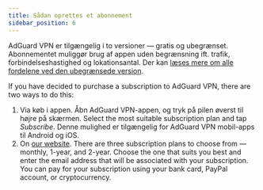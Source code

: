 ```yaml
---
title: Sådan oprettes et abonnement
sidebar_position: 6
---
```


AdGuard VPN er tilgængelig i to versioner — gratis og ubegrænset. Abonnementet muliggør brug af appen uden begrænsning ift. trafik, forbindelseshastighed og lokationsantal. Der kan [læses mere om alle fordelene ved den ubegrænsede version](/general/free-vs-unlimited).

If you have decided to purchase a subscription to AdGuard VPN, there are two ways to do this:

1. Via køb i appen. Åbn AdGuard VPN-appen, og tryk på pilen øverst til højre på skærmen. Select the most suitable subscription plan and tap *Subscribe*. Denne mulighed er tilgængelig for AdGuard VPN mobil-apps til Android og iOS.
2. On [our website](https://adguard-vpn.com/license.html). There are three subscription plans to choose from — monthly, 1-year, and 2-year. Choose the one that suits you best and enter the email address that will be associated with your subscription. You can pay for your subscription using your bank card, PayPal account, or cryptocurrency.

